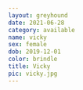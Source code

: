 ```yaml
---
layout: greyhound
date: 2021-06-28
category: available
name: vicky
sex: female
dob: 2019-12-01
color: brindle
title: Vicky
pic: vicky.jpg
---
```


